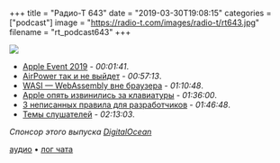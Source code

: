 +++
title = "Радио-Т 643"
date = "2019-03-30T19:08:15"
categories = ["podcast"]
image = "https://radio-t.com/images/radio-t/rt643.jpg"
filename = "rt_podcast643"
+++

![](https://radio-t.com/images/radio-t/rt643.jpg)

- [Apple Event 2019](https://www.theverge.com/2019/3/25/18277461/apple-event-2019-tv-plus-arcade-credit-card-streaming-news-oprah-recap-biggest-announcements) - *00:01:41*.
- [AirPower так и не выйдет](https://mashable.com/article/apple-airpower-looked-lame/?utm_cid=mash-com-Tw-main-link) - *00:57:13*.
- [WASI — WebAssembly вне браузера](https://hacks.mozilla.org/2019/03/standardizing-wasi-a-webassembly-system-interface/) - *01:10:48*.
- [Apple опять извинились за клавиатуры](https://arstechnica.com/gadgets/2019/03/apple-apologizes-for-failing-macbook-keyboards-yet-again/) - *01:36:00*.
- [3 неписанных правила для разработчиков](https://clubhouse.io/blog/dont-deploy-on-frida-3-other-unwritten-rules-of-software-engineering/) - *01:46:48*.
- [Темы слушателей](https://radio-t.com/p/2019/03/26/prep-643/) - *02:13:03*.

*Спонсор этого выпуска [DigitalOcean](https://www.digitalocean.com)*


[аудио](https://cdn.radio-t.com/rt_podcast643.mp3) • [лог чата](http://chat.radio-t.com/logs/radio-t-643.html)
<audio src="https://cdn.radio-t.com/rt_podcast643.mp3" preload="none"></audio>
